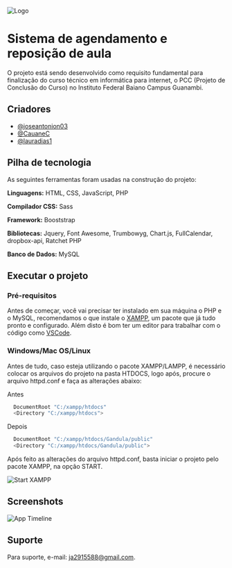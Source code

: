 
![Logo](https://upcdn.io/W142hQ8PY92nMc6KLFYiQC8)


# Sistema de agendamento e reposição de aula


O projeto está sendo desenvolvido como requisito fundamental para finalização do curso técnico em informática para internet, o PCC (Projeto de Conclusão do Curso) no Instituto Federal Baiano Campus Guanambi.



## Criadores

- [@joseantonion03](https://www.github.com/joseantonion03)
- [@CauaneC](https://www.github.com/CauaneC)
- [@lauradias1](https://www.github.com/lauradias1)


## Pilha de tecnologia

As seguintes ferramentas foram usadas na construção do projeto:

**Linguagens:** HTML, CSS, JavaScript, PHP

**Compilador CSS:** Sass

**Framework:** Booststrap

**Bibliotecas:** Jquery, Font Awesome, Trumbowyg, Chart.js, FullCalendar, dropbox-api, Ratchet PHP

**Banco de Dados:** MySQL


## Executar o projeto

### Pré-requisitos

Antes de começar, você vai precisar ter instalado em sua máquina o PHP e o MySQL, recomendamos o que instale o [XAMPP](https://www.apachefriends.org/index.html), um pacote que já tudo pronto e configurado. Além disto é bom ter um editor para trabalhar com o código como [VSCode](https://code.visualstudio.com/).

### Windows/Mac OS/Linux

Antes de tudo, caso esteja utilizando o pacote XAMPP/LAMPP, é necessário colocar os arquivos do projeto na pasta HTDOCS, logo após, procure o arquivo httpd.conf e faça as alterações abaixo:

Antes
```bash
  DocumentRoot "C:/xampp/htdocs"
  <Directory "C:/xampp/htdocs">
```
Depois
```bash
  DocumentRoot "C:/xampp/htdocs/Gandula/public"
  <Directory "C:/xampp/htdocs/Gandula/public">
```


Após feito as alterações do arquivo httpd.conf, basta iniciar o projeto pelo pacote XAMPP, na opção START.

![Start XAMPP](https://upcdn.io/W142hQ8KSMu5Sk4QNahBQMb)


## Screenshots

![App Timeline](https://upcdn.io/W142hQ8Y1KcGdzUvWv32rgm)


## Suporte

Para suporte, e-mail: ja2915588@gmail.com.

